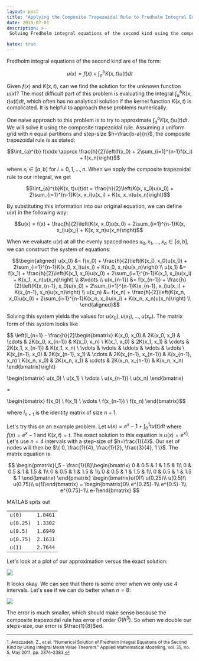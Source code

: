 ```yaml
---
layout: post
title: "Applying the Composite Trapezoidal Rule to Fredholm Integral Equations of the Second Kind"
date: 2019-07-01
description: >-
 Solving Fredholm integral equations of the second kind using the composite trapezoidal rule.

katex: true
---
```


Fredholm integral equations of the second kind are of the form:

$$u(x) = f(x) + \int_{a}^{b} K(x,t)u(t)dt$$

Given $f(x)$ and $K(x,t)$, can we find the solution for the unknown function $u(x)$? The most difficult part of this problem is evaluating the integral $\int_{a}^{b} K(x,t)u(t) dt$, which often has no analytical solution if the kernel function $K(x,t)$ is complicated. It is helpful to approach these problems numerically.

One naive approach to this problem is to try to approximate $\int_{a}^{b} K(x,t)u(t) dt$. We will solve it using the composite trapezoidal rule. Assuming a uniform grid with $n$ equal partitions and step-size $h=\frac{b-a}{n}$, the composite trapezoidal rule is as stated:

$$\int_{a}^{b} f(x)dx \approx \frac{h}{2}\left(f(x_0) + 2\sum_{i=1}^{n-1}f(x_i) + f(x_n)\right)$$

where $x_i \in [a,b]$ for $i = 0, 1, \dots, n$. When we apply the composite trapezoidal rule to our integral, we get

$$\int_{a}^{b}K(x, t)u(t)dt = \frac{h}{2}\left(K(x, x_0)u(x_0) + 2\sum_{i=1}^{n-1}K(x, x_i)u(x_i) + K(x, x_n)u(x_n)\right)$$

By substituting this information into our original equation, we can define $u(x)$ in the following way:

$$u(x) = f(x) + \frac{h}{2}\left(K(x, x_0)u(x_0) + 2\sum_{i=1}^{n-1}K(x, x_i)u(x_i) + K(x, x_n)u(x_n)\right)$$

When we evaluate $u(x)$ at all the evenly spaced nodes $x_0, x_1, \dots , x_n \in [a,b]$, we can construct the system of equations:

$$\begin{aligned}
u(x_0) &= f(x_0) + \frac{h}{2}\left(K(x_0, x_0)u(x_0) + 2\sum_{i=1}^{n-1}K(x_0, x_i)u(x_i) + K(x_0, x_n)u(x_n)\right) \\
u(x_1) &= f(x_1) + \frac{h}{2}\left(K(x_1, x_0)u(x_0) + 2\sum_{i=1}^{n-1}K(x_1, x_i)u(x_i) + K(x_1, x_n)u(x_n)\right) \\
&\vdots \\
u(x_{n-1}) &= f(x_{n-1}) + \frac{h}{2}\left(K(x_{n-1}, x_0)u(x_0) + 2\sum_{i=1}^{n-1}K(x_{n-1}, x_i)u(x_i) + K(x_{n-1}, x_n)u(x_n)\right) \\
u(x_n) &= f(x_n) + \frac{h}{2}\left(K(x_n, x_0)u(x_0) + 2\sum_{i=1}^{n-1}K(x_n, x_i)u(x_i) + K(x_n, x_n)u(x_n)\right) \\
\end{aligned}$$

Solving this system yields the values for $u(x_0), u(x_1),\dots,u(x_n)$. The matrix form of this system looks like

$$
\left(I_{n+1} -
\frac{h}{2}\begin{bmatrix}
K(x_0, x_0) & 2K(x_0, x_1) & \cdots & 2K(x_0, x_{n-1}) & K(x_0, x_n) \\
K(x_1, x_0) & 2K(x_1, x_1) & \cdots & 2K(x_1, x_{n-1}) & K(x_1, x_n) \\
\vdots & \vdots & \ddots & \vdots & \vdots \\
K(x_{n-1}, x_0) & 2K(x_{n-1}, x_1) & \cdots & 2K(x_{n-1}, x_{n-1}) & K(x_{n-1}, x_n) \\
K(x_n, x_0) & 2K(x_n, x_1) & \cdots & 2K(x_n, x_{n-1}) & K(x_n, x_n)
\end{bmatrix}\right)

\begin{bmatrix}
u(x_0) \\
u(x_1) \\
\vdots \\
u(x_{n-1}) \\
u(x_n)
\end{bmatrix}

=

\begin{bmatrix}
f(x_0) \\
f(x_1) \\
\vdots \\
f(x_{n-1}) \\
f(x_n)
\end{bmatrix}$$

where $I_{n+1}$ is the identity matrix of size $n+1$.

Let's try this on an example problem. Let $u(x) = e^x-1+\int_{0}^{1}tu(t)dt$ where $f(x) = e^x-1$ and $K(x,t)=t$. The exact solution to this equation is $u(x)=e^x$<sup><a href="#fn1" id="ref1">1</a></sup>. Let's use $n=4$ intervals with a step-size of $h=\frac{1}{4}$. Our set of nodes will then be $\{ 0, \frac{1}{4}, \frac{1}{2}, \frac{3}{4}, 1 \}$. The matrix equation is

$$
\begin{pmatrix}I_5 -
\frac{1}{8}\begin{bmatrix}
0 & 0.5 & 1 & 1.5 & 1\\
0 & 0.5 & 1 & 1.5 & 1\\
0 & 0.5 & 1 & 1.5 & 1\\
0 & 0.5 & 1 & 1.5 & 1\\
0 & 0.5 & 1 & 1.5 & 1
\end{bmatrix}
\end{pmatrix}
\begin{bmatrix}u(0)\\ u(0.25)\\ u(0.5)\\ u(0.75)\\ u(1)\end{bmatrix} =
\begin{bmatrix}0\\ e^{0.25}-1\\ e^{0.5}-1\\ e^{0.75}-1\\ e-1\end{bmatrix}
$$

MATLAB spits out
<table class="table table-bordered table-striped text-center">
	<tr>
		<td><code>u(0)</code></td>
		<td><code>1.0461</code></td>
	</tr>
	<tr>
		<td><code>u(0.25)</code></td>
		<td><code>1.3302</code></td>
	</tr>
	<tr>
		<td><code>u(0.5)</code></td>
		<td><code>1.6949</code></td>
	</tr>
	<tr>
		<td><code>u(0.75)</code></td>
		<td><code>2.1631</code></td>
	</tr>
	<tr>
		<td><code>u(1)</code></td>
		<td><code>2.7644</code></td>
	</tr>
</table>

Let's look at a plot of our approximation versus the exact solution:
<div class="text-center"><img src="{{site.baseurl}}/img/trapezoid4.png" class="img-fluid"></div>

It looks okay. We can see that there is some error when we only use $4$ intervals. Let's see if we can do better when $n=8$:
<div class="text-center"><img src="{{site.baseurl}}/img/trapezoid8.png" class="img-fluid"></div>

The error is much smaller, which should make sense because the composite trapezoidal rule has error of order $O(h^3)$. So when we double our steps-size, our error is $\frac{1}{8}$ed.

---
<sup id="fn1">1. Avazzadeh, Z., et al. “Numerical Solution of Fredholm Integral Equations of the Second Kind by Using Integral Mean Value Theorem.” Applied Mathematical Modelling, vol. 35, no. 5, May 2011, pp. 2374–2383.<a href="#ref1">↩</a></sup>
